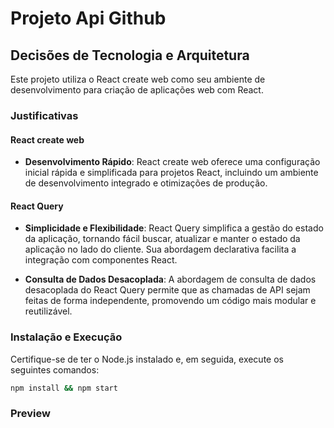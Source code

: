 # Projeto Api Github

## Decisões de Tecnologia e Arquitetura

Este projeto utiliza o React create web como seu ambiente de desenvolvimento para criação de aplicações web com React.

### Justificativas

#### React create web

- **Desenvolvimento Rápido**: React create web oferece uma configuração inicial rápida e simplificada para projetos React, incluindo um ambiente de desenvolvimento integrado e otimizações de produção.

#### React Query

- **Simplicidade e Flexibilidade**: React Query simplifica a gestão do estado da aplicação, tornando fácil buscar, atualizar e manter o estado da aplicação no lado do cliente. Sua abordagem declarativa facilita a integração com componentes React.

- **Consulta de Dados Desacoplada**: A abordagem de consulta de dados desacoplada do React Query permite que as chamadas de API sejam feitas de forma independente, promovendo um código mais modular e reutilizável.

### Instalação e Execução

Certifique-se de ter o Node.js instalado e, em seguida, execute os seguintes comandos:

```sh
npm install && npm start
```

### Preview

